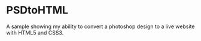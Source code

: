 # PSDtoHTML

A sample showing my ability to convert a photoshop design to a live website with HTML5 and CSS3.
